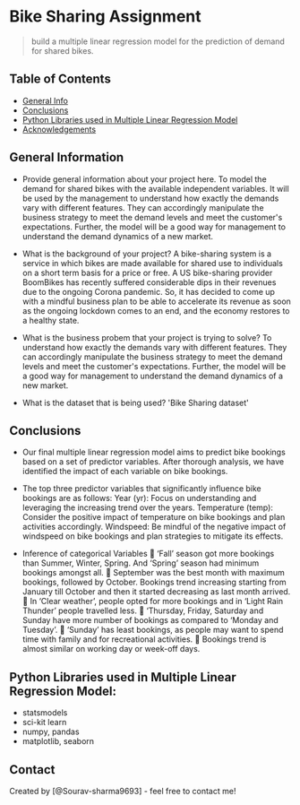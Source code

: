 # Bike Sharing Assignment
> build a multiple linear regression model for the prediction of demand for shared bikes.

## Table of Contents
* [General Info](#general-information)
* [Conclusions](#conclusions)
* [Python Libraries used in Multiple Linear Regression Model](#acknowledgements)
* [Acknowledgements](#acknowledgements)


## General Information
- Provide general information about your project here.
  To model the demand for shared bikes with the available independent variables. It will be used by the management to understand how exactly the demands vary with different features. They can accordingly 
  manipulate the business strategy to meet the demand levels and meet the customer's expectations. Further, the model will be a good way for management to understand the demand dynamics of a new market. 
  
- What is the background of your project?
  A bike-sharing system is a service in which bikes are made available for shared use to individuals on a short term basis for a price or free.
  A US bike-sharing provider BoomBikes has recently suffered considerable dips in their revenues due to the ongoing Corona pandemic. So, it has decided to come up with a mindful business plan to be able to 
  accelerate its revenue as soon as the ongoing lockdown comes to an end, and the economy restores to a healthy state. 

- What is the business probem that your project is trying to solve?
  To understand how exactly the demands vary with different features. They can accordingly manipulate the business strategy to meet the demand levels and meet the customer's expectations. Further, the model will 
  be a good way for management to understand the demand dynamics of a new market. 


- What is the dataset that is being used?
  'Bike Sharing dataset'

  
## Conclusions
- Our final multiple linear regression model aims to predict bike bookings based on a set of predictor variables. After thorough analysis, we have identified the impact of each variable on bike bookings.
- The top three predictor variables that significantly influence bike bookings are as follows:
  Year (yr): Focus on understanding and leveraging the increasing trend over the years.
  Temperature (temp): Consider the positive impact of temperature on bike bookings and plan activities accordingly.
  Windspeed: Be mindful of the negative impact of windspeed on bike bookings and plan strategies to mitigate its effects.

- Inference of categorical Variables
	‘Fall’ season got more bookings than Summer, Winter, Spring. And ‘Spring’ season had minimum bookings amongst all.
	September was the best month with maximum bookings, followed by October. Bookings trend increasing starting from January till October and then it started decreasing as last month arrived.
	In ‘Clear weather’, people opted for more bookings and in ‘Light Rain Thunder’ people travelled less.
	‘Thursday, Friday, Saturday and Sunday have more number of bookings as compared to ‘Monday and Tuesday’.
	‘Sunday’ has least bookings, as people may want to spend time with family and for recreational activities.
	Bookings trend is almost similar on working day or week-off days.


## Python Libraries used in Multiple Linear Regression Model:
- statsmodels
- sci-kit learn
- numpy, pandas
- matplotlib, seaborn


<!-- As the libraries versions keep on changing, it is recommended to mention the version of library used in this project -->


## Contact
Created by [@Sourav-sharma9693] - feel free to contact me!


<!-- Optional -->
<!-- ## License -->
<!-- This project is open source and available under the [... License](). -->

<!-- You don't have to include all sections - just the one's relevant to your project -->
